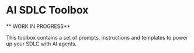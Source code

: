# AI SDLC Toolbox

** WORK IN PROGRESS**

This toolbox contains a set of prompts, instructions and templates to power up your SDLC with AI agents.
